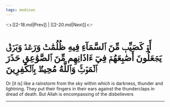 ```yaml
---
tags: medinan
---
```


👈 [[2-18.md|Prev]] | [[2-20.md|Next]] 👉

# أَوۡ كَصَيِّبٖ مِّنَ ٱلسَّمَآءِ فِيهِ ظُلُمَٰتٞ وَرَعۡدٞ وَبَرۡقٞ يَجۡعَلُونَ أَصَٰبِعَهُمۡ فِيٓ ءَاذَانِهِم مِّنَ ٱلصَّوَٰعِقِ حَذَرَ ٱلۡمَوۡتِۚ وَٱللَّهُ مُحِيطُۢ بِٱلۡكَٰفِرِينَ

Or [it is] like a rainstorm from the sky within which is darkness, thunder and lightning. They put their fingers in their ears against the thunderclaps in dread of death. But Allah is encompassing of the disbelievers

---

